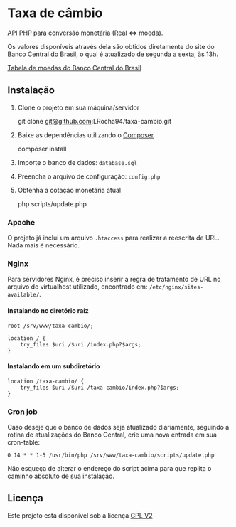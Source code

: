 # Taxa de câmbio #

API PHP para conversão monetária (Real <=> moeda).

Os valores disponíveis através dela são obtidos diretamente do site do Banco Central do Brasil, o qual é atualizado de segunda a sexta, às 13h.

[Tabela de moedas do Banco Central do Brasil](http://www4.bcb.gov.br/pec/taxas/batch/cotacaomoedas.asp?id=txtodas)

## Instalação ##

1.  Clone o projeto em sua máquina/servidor

    git clone git@github.com:LRocha94/taxa-cambio.git
    
2.  Baixe as dependências utilizando o [Composer](http://getcomposer.org "Composer - gerenciador de dependências PHP")

    composer install

3.  Importe o banco de dados: `database.sql`
4.  Preencha o arquivo de configuração: `config.php`
5.  Obtenha a cotação monetária atual

    php scripts/update.php

### Apache ###

O projeto já inclui um arquivo `.htaccess` para realizar a reescrita de URL. Nada mais é necessário.

### Nginx ###

Para servidores Nginx, é preciso inserir a regra de tratamento de URL no arquivo do virtualhost utilizado, encontrado em: `/etc/nginx/sites-available/`.

#### Instalando no diretório raíz ####

```nginx
root /srv/www/taxa-cambio/;

location / {
    try_files $uri /$uri /index.php?$args;
}
```

#### Instalando em um subdiretório ####

```nginx
location /taxa-cambio/ {
    try_files $uri /$uri /taxa-cambio/index.php?$args;
}
```

### Cron job ###

Caso deseje que o banco de dados seja atualizado diariamente, seguindo a rotina de atualizações do Banco Central, crie uma nova entrada em sua cron-table:

    0 14 * * 1-5 /usr/bin/php /srv/www/taxa-cambio/scripts/update.php

Não esqueça de alterar o endereço do script acima para que replita o caminho absoluto de sua instalação.

## Licença ##

Este projeto está disponível sob a licença [GPL V2](http://choosealicense.com/licenses/gpl-v2/)